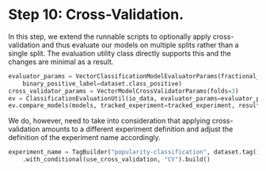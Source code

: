# Step 10: Cross-Validation.

In this step, we extend the runnable scripts to optionally apply cross-validation
and thus evaluate our models on multiple splits rather than a single split.
The evaluation utility class directly supports this and the changes are 
minimal as a result.

```python
evaluator_params = VectorClassificationModelEvaluatorParams(fractional_split_test_fraction=0.3,
    binary_positive_label=dataset.class_positive)
cross_validator_params = VectorModelCrossValidatorParams(folds=3)
ev = ClassificationEvaluationUtil(io_data, evaluator_params=evaluator_params, cross_validator_params=cross_validator_params)
ev.compare_models(models, tracked_experiment=tracked_experiment, result_writer=result_writer, use_cross_validation=use_cross_validation)
```

We do, however, need to take into consideration that applying cross-validation
amounts to a different experiment definition and adjust the definition of the
experiment name accordingly.

```python
experiment_name = TagBuilder("popularity-classification", dataset.tag()) \
    .with_conditional(use_cross_validation, "CV").build()
```
